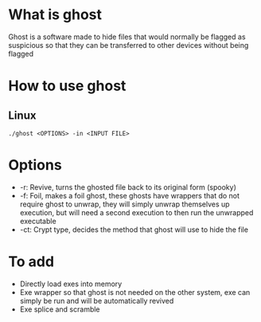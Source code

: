 # What is ghost

Ghost is a software made to hide files that would normally be flagged as suspicious so that they can be transferred to other devices without being flagged

# How to use ghost

## Linux

```shell
./ghost <OPTIONS> -in <INPUT FILE>
```

# Options

- -r: Revive, turns the ghosted file back to its original form (spooky)
- -f: Foil, makes a foil ghost, these ghosts have wrappers that do not require ghost to unwrap, they will simply unwrap themselves up execution, but will need a second execution to then run the unwrapped executable
- -ct: Crypt type, decides the method that ghost will use to hide the file

# To add

- Directly load exes into memory
- Exe wrapper so that ghost is not needed on the other system, exe can simply be run and will be automatically revived
- Exe splice and scramble
